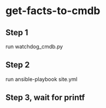 # get-facts-to-cmdb

## Step 1
run watchdog_cmdb.py

## Step 2
run ansible-playbook site.yml

## Step 3, wait for printf